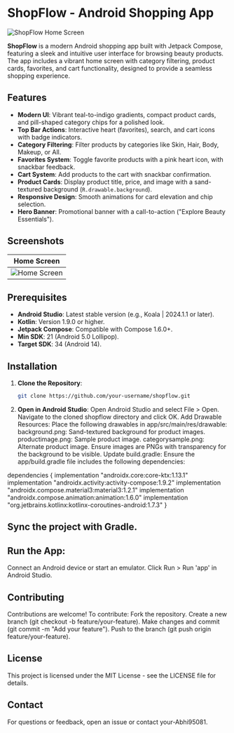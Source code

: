 # ShopFlow - Android Shopping App

![ShopFlow Home Screen](https://github.com/user-attachments/assets/e0f41bda-fcfe-4ef2-9d8c-1291e8be2761)

**ShopFlow** is a modern Android shopping app built with Jetpack Compose, featuring a sleek and intuitive user interface for browsing beauty products. The app includes a vibrant home screen with category filtering, product cards, favorites, and cart functionality, designed to provide a seamless shopping experience.

## Features

- **Modern UI**: Vibrant teal-to-indigo gradients, compact product cards, and pill-shaped category chips for a polished look.
- **Top Bar Actions**: Interactive heart (favorites), search, and cart icons with badge indicators.
- **Category Filtering**: Filter products by categories like Skin, Hair, Body, Makeup, or All.
- **Favorites System**: Toggle favorite products with a pink heart icon, with snackbar feedback.
- **Cart System**: Add products to the cart with snackbar confirmation.
- **Product Cards**: Display product title, price, and image with a sand-textured background (`R.drawable.background`).
- **Responsive Design**: Smooth animations for card elevation and chip selection.
- **Hero Banner**: Promotional banner with a call-to-action ("Explore Beauty Essentials").

## Screenshots

| Home Screen |
|-------------|
| ![Home Screen](https://github.com/user-attachments/assets/e0f41bda-fcfe-4ef2-9d8c-1291e8be2761) |

## Prerequisites

- **Android Studio**: Latest stable version (e.g., Koala | 2024.1.1 or later).
- **Kotlin**: Version 1.9.0 or higher.
- **Jetpack Compose**: Compatible with Compose 1.6.0+.
- **Min SDK**: 21 (Android 5.0 Lollipop).
- **Target SDK**: 34 (Android 14).

## Installation

1. **Clone the Repository**:
   ```bash
   git clone https://github.com/your-username/shopflow.git
2. **Open in Android Studio**:
Open Android Studio and select File > Open.
Navigate to the cloned shopflow directory and click OK.
Add Drawable Resources:
Place the following drawables in app/src/main/res/drawable:
background.png: Sand-textured background for product images.
productimage.png: Sample product image.
categorysample.png: Alternate product image.
Ensure images are PNGs with transparency for the background to be visible.
Update build.gradle: Ensure the app/build.gradle file includes the following dependencies:

dependencies {
    implementation "androidx.core:core-ktx:1.13.1"
    implementation "androidx.activity:activity-compose:1.9.2"
    implementation "androidx.compose.material3:material3:1.2.1"
    implementation "androidx.compose.animation:animation:1.6.0"
    implementation "org.jetbrains.kotlinx:kotlinx-coroutines-android:1.7.3"
}

## Sync the project with Gradle.
## Run the App:
Connect an Android device or start an emulator.
Click Run > Run 'app' in Android Studio.

## Contributing
Contributions are welcome! To contribute:
Fork the repository.
Create a new branch (git checkout -b feature/your-feature).
Make changes and commit (git commit -m "Add your feature").
Push to the branch (git push origin feature/your-feature).
## License
This project is licensed under the MIT License - see the LICENSE file for details.

## Contact

For questions or feedback, open an issue or contact your-Abhi95081.

